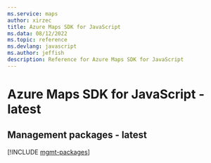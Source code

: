 ```yaml
---
ms.service: maps
author: xirzec
title: Azure Maps SDK for JavaScript
ms.data: 08/12/2022
ms.topic: reference
ms.devlang: javascript
ms.author: jeffish
description: Reference for Azure Maps SDK for JavaScript
---
```

# Azure Maps SDK for JavaScript - latest

## Management packages - latest
[!INCLUDE [mgmt-packages](maps-mgmt-index.md)]
